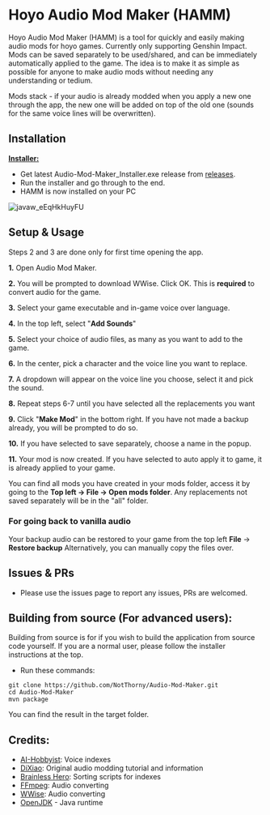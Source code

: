 # Hoyo Audio Mod Maker (HAMM)

Hoyo Audio Mod Maker (HAMM) is a tool for quickly and easily making audio mods for hoyo games. Currently only supporting Genshin Impact.
Mods can be saved separately to be used/shared, and can be immediately automatically applied to the game. The idea is to make it as simple as possible for anyone to make audio mods without needing any understanding or tedium.

Mods stack - if your audio is already modded when you apply a new one through the app, the new one will be added on top of the old one (sounds for the same voice lines will be overwritten).

## Installation
**<ins>Installer:</ins>** 
- Get latest Audio-Mod-Maker_Installer.exe release from [releases](https://github.com/NotThorny/Audio-Mod-Maker/releases).
- Run the installer and go through to the end.
- HAMM is now installed on your PC

![javaw_eEqHkHuyFU](https://github.com/user-attachments/assets/dc75b5d6-7bed-4dd3-9808-fdbb36f8698a)

## Setup & Usage
Steps 2 and 3 are done only for first time opening the app.

**1.** Open Audio Mod Maker.

**2.** You will be prompted to download WWise. Click OK. This is **required** to convert audio for the game.

**3.** Select your game executable and in-game voice over language.

**4.** In the top left, select "**Add Sounds**"

**5.** Select your choice of audio files, as many as you want to add to the game.

**6.** In the center, pick a character and the voice line you want to replace.

**7.** A dropdown will appear on the voice line you choose, select it and pick the sound.

**8.** Repeat steps 6-7 until you have selected all the replacements you want

**9.** Click "**Make Mod**" in the bottom right. If you have not made a backup already, you will be prompted to do so.

**10.** If you have selected to save separately, choose a name in the popup.

**11.** Your mod is now created. If you have selected to auto apply it to game, it is already applied to your game.

You can find all mods you have created in your mods folder, access it by going to the **Top left -> File -> Open mods folder**.
Any replacements not saved separately will be in the "all" folder.

### For going back to vanilla audio
Your backup audio can be restored to your game from the top left **File** -> **Restore backup**
Alternatively, you can manually copy the files over.

## Issues & PRs
- Please use the issues page to report any issues, PRs are welcomed.
 
## **Building from source (For advanced users):**

Building from source is for if you wish to build the application from source code yourself. If you are a normal user, please follow the installer instructions at the top.
- Run these commands:
```
git clone https://github.com/NotThorny/Audio-Mod-Maker.git
cd Audio-Mod-Maker 
mvn package
```
You can find the result in the target folder.

## Credits:
- [AI-Hobbyist](https://github.com/AI-Hobbyist): Voice indexes
- [DiXiao](https://gamebanana.com/members/2182818): Original audio modding tutorial and information
- [Brainless Hero](https://gamebanana.com/members/2413509): Sorting scripts for indexes
- [FFmpeg](https://github.com/FFmpeg/FFmpeg): Audio converting
- [WWise](https://www.audiokinetic.com/en/wwise/overview/): Audio converting
- [OpenJDK](https://openjdk.org/) - Java runtime
